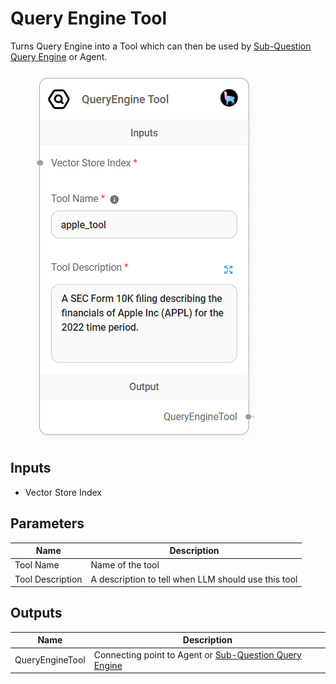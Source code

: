 # Query Engine Tool

Turns Query Engine into a Tool which can then be used by [Sub-Question Query Engine](../engine/sub-question-query-engine.md) or Agent.

<figure><img src="../../../.gitbook/assets/image (9) (1) (1).png" alt=""><figcaption></figcaption></figure>

## Inputs

* Vector Store Index

## Parameters

| Name             | Description                                         |
| ---------------- | --------------------------------------------------- |
| Tool Name        | Name of the tool                                    |
| Tool Description | A description to tell when LLM should use this tool |

## Outputs

| Name            | Description                                                                                      |
| --------------- | ------------------------------------------------------------------------------------------------ |
| QueryEngineTool | Connecting point to Agent or [Sub-Question Query Engine](../engine/sub-question-query-engine.md) |
